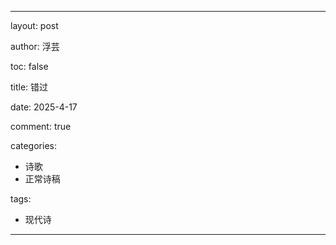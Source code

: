 ---

layout: post

author: 浮芸

toc: false

title: 错过

date: 2025-4-17

comment: true

categories: 
  - 诗歌
  - 正常诗稿

tags:
  - 现代诗
---